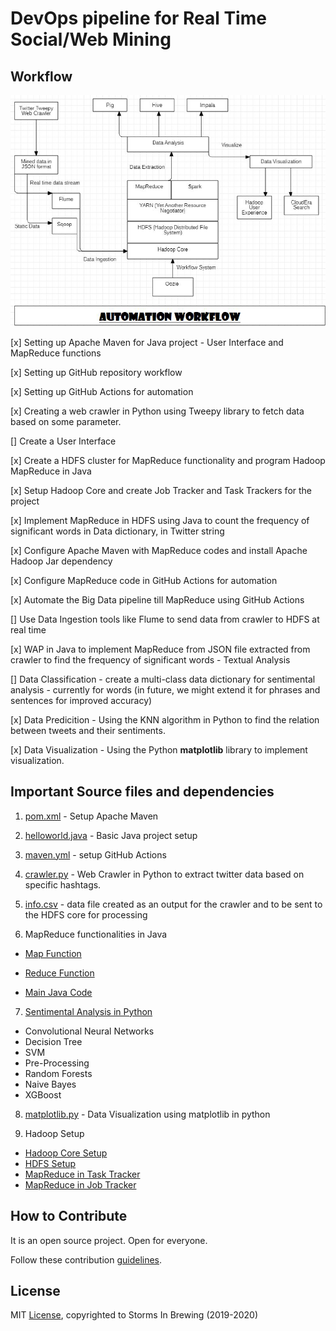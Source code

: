 # DevOps pipeline for Real Time Social/Web Mining

## Workflow 

![Workflow](img/Workflow.png)

[x] Setting up Apache Maven for Java project - User Interface and MapReduce functions

[x] Setting up GitHub repository workflow

[x] Setting up GitHub Actions for automation

[x] Creating a web crawler in Python using Tweepy library to fetch data based on some parameter.

[] Create a User Interface

[x] Create a HDFS cluster for MapReduce functionality and program Hadoop MapReduce in Java

[x] Setup Hadoop Core and create Job Tracker and Task Trackers for the project

[x] Implement MapReduce in HDFS using Java to count the frequency of significant words in Data dictionary, in Twitter string

[x] Configure Apache Maven with MapReduce codes and install Apache Hadoop Jar dependency

[x] Configure MapReduce code in GitHub Actions for automation

[x] Automate the Big Data pipeline till MapReduce using GitHub Actions

[] Use Data Ingestion tools like Flume to send data from crawler to HDFS at real time

[x] WAP in Java to implement MapReduce from JSON file extracted from crawler to find the frequency of significant words - Textual Analysis

[] Data Classification - create a multi-class data dictionary for sentimental analysis - currently for words (in future, we might extend it for phrases and sentences for improved accuracy)

[x] Data Predicition - Using the KNN algorithm in Python to find the relation between tweets and their sentiments.

[x] Data Visualization - Using the Python **matplotlib** library to implement visualization.

## Important Source files and dependencies

1. [pom.xml](pom.xml) - Setup Apache Maven

2. [helloworld.java](src/main/java/pkg/HelloWorld.java) - Basic Java project setup

3. [maven.yml](.github/workflows/maven.yml) - setup GitHub Actions

4. [crawler.py](src/crawler/Crawl.py) - Web Crawler in Python to extract twitter data based on specific hashtags.

5. [info.csv](src/crawler/info.csv) - data file created as an output for the crawler and to be sent to the HDFS core for processing

6. MapReduce functionalities in Java

* [Map Function](src/main/java/pkg/Map.java)
  
* [Reduce Function](src/main/java/pkg/Reduce.java)
  
* [Main Java Code](src/main/java/pkg/WordCountDriver.java)
  
7. [Sentimental Analysis in Python](src/sentimental_analysis)

* Convolutional Neural Networks
* Decision Tree
* SVM
* Pre-Processing
* Random Forests
* Naive Bayes
* XGBoost

8. [matplotlib.py](src/visualization/matplotlib.py) - Data Visualization using matplotlib in python

9. Hadoop Setup

* [Hadoop Core Setup](hdfs_setup/core-site.xml)
* [HDFS Setup](hdfs_setup/hdfs-site.xml)
* [MapReduce in Task Tracker](hdfs_setup/TaskTracker_MapReduce.xml)
* [MapReduce in Job Tracker](hdfs_setup/JobTracker_MapReduce.xml)

## How to Contribute

It is an open source project. Open for everyone.

Follow these contribution [guidelines](CONTRIBUTING.md).

## License

MIT [License](LICENSE), copyrighted to Storms In Brewing (2019-2020) 
